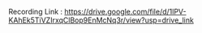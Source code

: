Recording Link :  https://drive.google.com/file/d/1lPV-KAhEk5TiVZIrxqClBop9EnMcNq3r/view?usp=drive_link
